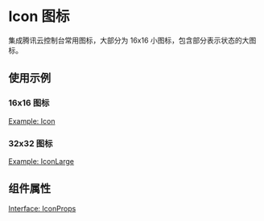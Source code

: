 # Icon 图标

集成腾讯云控制台常用图标，大部分为 16x16 小图标，包含部分表示状态的大图标。

## 使用示例

<!-- <Half> -->

### 16x16 图标

[Example: Icon](./_example/IconExample.jsx)

### 32x32 图标

[Example: IconLarge](./_example/IconLargeExample.jsx)

<!-- </Half> -->

## 组件属性

[Interface: IconProps](./Icon.tsx)
